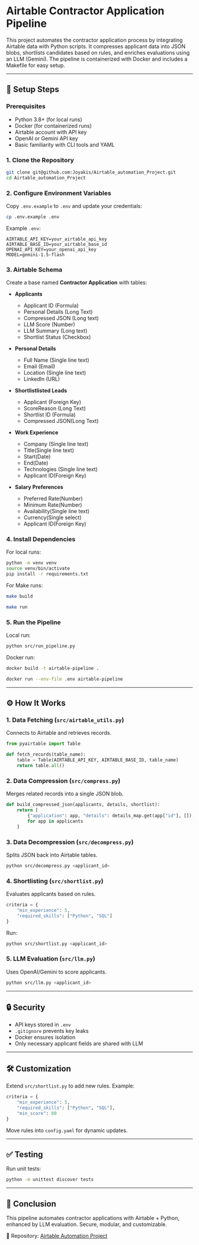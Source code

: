 # Airtable Contractor Application Pipeline

This project automates the contractor application process by integrating Airtable data with Python scripts. 
It compresses applicant data into JSON blobs, shortlists candidates based on rules, and enriches evaluations using an LLM (Gemini). 
The pipeline is containerized with Docker and includes a Makefile for easy setup.

---

## 🚀 Setup Steps

### Prerequisites
- Python 3.8+ (for local runs)
- Docker (for containerized runs)
- Airtable account with API key
- OpenAI or Gemini API key
- Basic familiarity with CLI tools and YAML

### 1. Clone the Repository
```bash
git clone git@github.com:Joyakis/Airtable_automation_Project.git
cd Airtable_automation_Project
```

### 2. Configure Environment Variables
Copy `.env.example` to `.env` and update your credentials:

```bash
cp .env.example .env
```

Example `.env`:
```env
AIRTABLE_API_KEY=your_airtable_api_key
AIRTABLE_BASE_ID=your_airtable_base_id
OPENAI_API_KEY=your_openai_api_key
MODEL=gemini-1.5-flash
```

### 3. Airtable Schema
Create a base named **Contractor Application** with tables:

- **Applicants**
  - Applicant ID (Formula)
  - Personal Details (Long Text)
  - Compressed JSON (Long text)
  - LLM Score (Number)
  - LLM Summary (Long text)
  - Shortlist Status (Checkbox)

- **Personal Details**
  - Full Name (Single line text)
  - Email (Email)
  - Location (Single line text)
  - LinkedIn (URL)

- **Shortlistlisted Leads**
  - Applicant (Foreign Key)
  - ScoreReason (Long Text)
  - Shortlist ID (Formula)
  - Compressed JSON(Long Text)

- **Work Experience**
  - Company (Single line text)
  - Title(Single line text)
  - Start(Date)
  - End(Date)
  - Technologies (Single line text)
  - Applicant ID(Foreign Key)



- **Salary Preferences**
  
  - Preferred Rate(Number)
  - Minimum Rate(Number)
  - Availability(Single line text)
  - Currency(Single select)
  - Applicant ID(Foreign Key)
    


### 4. Install Dependencies

For local runs:
```bash
python -m venv venv
source venv/bin/activate
pip install -r requirements.txt
```

For Make runs:
```bash
make build
```
```bash
make run
```

### 5. Run the Pipeline

Local run:
```bash
python src/run_pipeline.py
```

Docker run:
```bash
docker build -t airtable-pipeline .

```
```bash
docker run --env-file .env airtable-pipeline
```


---

## ⚙️ How It Works

### 1. Data Fetching (`src/airtable_utils.py`)
Connects to Airtable and retrieves records.

```python
from pyairtable import Table

def fetch_records(table_name):
    table = Table(AIRTABLE_API_KEY, AIRTABLE_BASE_ID, table_name)
    return table.all()
```

### 2. Data Compression (`src/compress.py`)
Merges related records into a single JSON blob.

```python
def build_compressed_json(applicants, details, shortlist):
    return [
        {"application": app, "details": details_map.get(app["id"], []), "shortlist": shortlist_map.get(app["id"], [])}
        for app in applicants
    ]
```

### 3. Data Decompression (`src/decompress.py`)
Splits JSON back into Airtable tables.

```bash
python src/decompress.py <applicant_id>
```

### 4. Shortlisting (`src/shortlist.py`)
Evaluates applicants based on rules.

```python
criteria = {
    "min_experience": 5,
    "required_skills": ["Python", "SQL"]
}
```

Run:
```bash
python src/shortlist.py <applicant_id>
```

### 5. LLM Evaluation (`src/llm.py`)
Uses OpenAI/Gemini to score applicants.

```bash
python src/llm.py <applicant_id>
```

---

## 🔒 Security
- API keys stored in `.env`
- `.gitignore` prevents key leaks
- Docker ensures isolation
- Only necessary applicant fields are shared with LLM

---

## 🛠️ Customization
Extend `src/shortlist.py` to add new rules. Example:

```python
criteria = {
    "min_experience": 5,
    "required_skills": ["Python", "SQL"],
    "min_score": 80
}
```

Move rules into `config.yaml` for dynamic updates.

---

## ✅ Testing

Run unit tests:
```bash
python -m unittest discover tests
```

---

## 📌 Conclusion
This pipeline automates contractor applications with Airtable + Python, 
enhanced by LLM evaluation. Secure, modular, and customizable.

📂 Repository: [Airtable Automation Project](https://github.com/Joyakis/Airtable_automation_Project)
